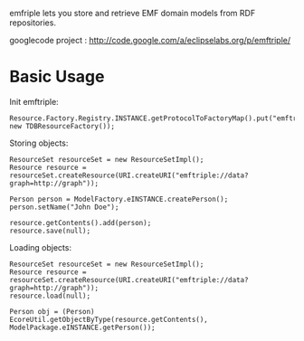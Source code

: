 
emfriple lets you store and retrieve EMF domain models from RDF repositories.

googlecode project : http://code.google.com/a/eclipselabs.org/p/emftriple/

# Basic Usage

Init emftriple:
    
    Resource.Factory.Registry.INSTANCE.getProtocolToFactoryMap().put("emftriple", new TDBResourceFactory());

Storing objects:
    
    ResourceSet resourceSet = new ResourceSetImpl();
    Resource resource = resourceSet.createResource(URI.createURI("emftriple://data?graph=http://graph"));
    	
    Person person = ModelFactory.eINSTANCE.createPerson();
    person.setName("John Doe");
    
    resource.getContents().add(person);
    resource.save(null);

Loading objects:
    
    ResourceSet resourceSet = new ResourceSetImpl();
    Resource resource = resourceSet.createResource(URI.createURI("emftriple://data?graph=http://graph"));
    resource.load(null);

    Person obj = (Person) EcoreUtil.getObjectByType(resource.getContents(), ModelPackage.eINSTANCE.getPerson());



